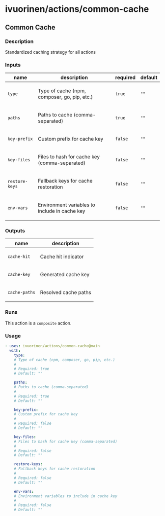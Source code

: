 # ivuorinen/actions/common-cache

## Common Cache

### Description

Standardized caching strategy for all actions

### Inputs

| name           | description                                          | required | default |
|----------------|------------------------------------------------------|----------|---------|
| `type`         | <p>Type of cache (npm, composer, go, pip, etc.)</p>  | `true`   | `""`    |
| `paths`        | <p>Paths to cache (comma-separated)</p>              | `true`   | `""`    |
| `key-prefix`   | <p>Custom prefix for cache key</p>                   | `false`  | `""`    |
| `key-files`    | <p>Files to hash for cache key (comma-separated)</p> | `false`  | `""`    |
| `restore-keys` | <p>Fallback keys for cache restoration</p>           | `false`  | `""`    |
| `env-vars`     | <p>Environment variables to include in cache key</p> | `false`  | `""`    |

### Outputs

| name          | description                 |
|---------------|-----------------------------|
| `cache-hit`   | <p>Cache hit indicator</p>  |
| `cache-key`   | <p>Generated cache key</p>  |
| `cache-paths` | <p>Resolved cache paths</p> |

### Runs

This action is a `composite` action.

### Usage

```yaml
- uses: ivuorinen/actions/common-cache@main
  with:
    type:
    # Type of cache (npm, composer, go, pip, etc.)
    #
    # Required: true
    # Default: ""

    paths:
    # Paths to cache (comma-separated)
    #
    # Required: true
    # Default: ""

    key-prefix:
    # Custom prefix for cache key
    #
    # Required: false
    # Default: ""

    key-files:
    # Files to hash for cache key (comma-separated)
    #
    # Required: false
    # Default: ""

    restore-keys:
    # Fallback keys for cache restoration
    #
    # Required: false
    # Default: ""

    env-vars:
    # Environment variables to include in cache key
    #
    # Required: false
    # Default: ""
```
